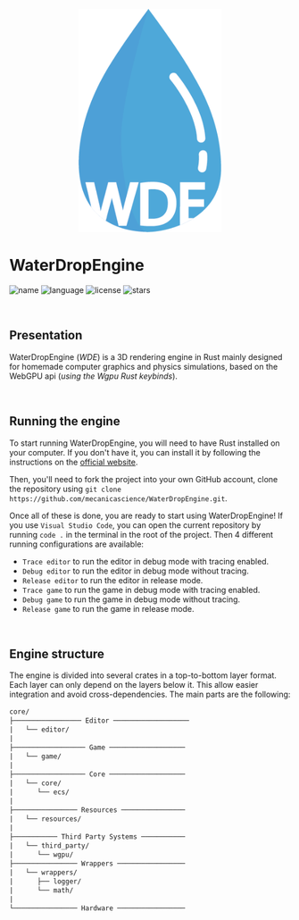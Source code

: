 <p align="center">
    <img src="imgs/logo.png" height="400" alt="logo"/>
</p>

# WaterDropEngine

![name](https://img.shields.io/badge/Made_by-MecanicaScience-9cf)
![language](https://img.shields.io/badge/Language-Rust-red)
![license](https://img.shields.io/github/license/mecanicascience/WaterDropEngine)
![stars](https://img.shields.io/github/stars/MecanicaScience)

<br />

## Presentation
WaterDropEngine (<i>WDE</i>) is a 3D rendering engine in Rust mainly designed for homemade computer graphics and physics simulations, based on the WebGPU api (<i>using the Wgpu Rust keybinds</i>).

<br/>

## Running the engine
To start running WaterDropEngine, you will need to have Rust installed on your computer. If you don't have it, you can install it by following the instructions on the [official website](https://www.rust-lang.org/tools/install).

Then, you'll need to fork the project into your own GitHub account, clone the repository using `git clone https://github.com/mecanicascience/WaterDropEngine.git`.

Once all of these is done, you are ready to start using WaterDropEngine!
If you use `Visual Studio Code`, you can open the current repository by running `code .` in the terminal in the root of the project. Then 4 different running configurations are available:
- `Trace editor` to run the editor in debug mode with tracing enabled.
- `Debug editor` to run the editor in debug mode without tracing.
- `Release editor` to run the editor in release mode.
- `Trace game` to run the game in debug mode with tracing enabled.
- `Debug game` to run the game in debug mode without tracing.
- `Release game` to run the game in release mode.


<br />

## Engine structure
The engine is divided into several crates in a top-to-bottom layer format. Each layer can only depend on the layers below it. This allow easier integration and avoid cross-dependencies. The main parts are the following:

```
core/
├───────────────── Editor ───────────────────
|   └── editor/
|
├────────────────── Game ───────────────────
|   └── game/
|
├────────────────── Core ───────────────────
|   └── core/
|      └── ecs/
|
├──────────────── Resources ────────────────
|   └── resources/
|
├─────────── Third Party Systems ───────────
|   └── third_party/
|      └── wgpu/
├──────────────── Wrappers ─────────────────
|   └── wrappers/
|      ├── logger/
|      └── math/
|
└──────────────── Hardware ─────────────────
```